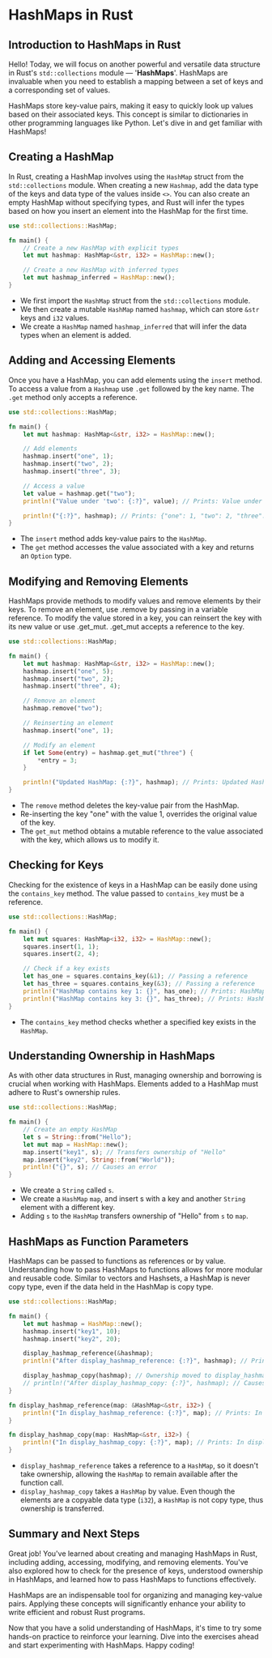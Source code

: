 # HashMaps in Rust

## Introduction to HashMaps in Rust
Hello! Today, we will focus on another powerful and versatile data structure in Rust's `std::collections` module — '**HashMaps**'. HashMaps are invaluable when you need to establish a mapping between a set of keys and a corresponding set of values.

HashMaps store key-value pairs, making it easy to quickly look up values based on their associated keys. This concept is similar to dictionaries in other programming languages like Python. Let's dive in and get familiar with HashMaps!

## Creating a HashMap
In Rust, creating a HashMap involves using the `HashMap` struct from the `std::collections` module. When creating a new `Hashmap`, add the data type of the keys and data type of the values inside `<>`. You can also create an empty HashMap without specifying types, and Rust will infer the types based on how you insert an element into the HashMap for the first time.

```rust
use std::collections::HashMap;

fn main() {
    // Create a new HashMap with explicit types
    let mut hashmap: HashMap<&str, i32> = HashMap::new();

    // Create a new HashMap with inferred types
    let mut hashmap_inferred = HashMap::new();
}
```
* We first import the `HashMap` struct from the `std::collections` module.
* We then create a mutable `HashMap` named `hashmap`, which can store `&str` keys and `i32` values.
* We create a `HashMap` named `hashmap_inferred` that will infer the data types when an element is added.

## Adding and Accessing Elements
Once you have a HashMap, you can add elements using the `insert` method. To access a value from a `Hashmap` use `.get` followed by the key name. The `.get` method only accepts a reference.

```rust
use std::collections::HashMap;

fn main() {
    let mut hashmap: HashMap<&str, i32> = HashMap::new();

    // Add elements
    hashmap.insert("one", 1);
    hashmap.insert("two", 2);
    hashmap.insert("three", 3);

    // Access a value
    let value = hashmap.get("two");
    println!("Value under 'two': {:?}", value); // Prints: Value under 'two': Some(2)

    println!("{:?}", hashmap); // Prints: {"one": 1, "two": 2, "three": 3}
}
```
* The `insert` method adds key-value pairs to the `HashMap`.
* The `get` method accesses the value associated with a key and returns an `Option` type.

## Modifying and Removing Elements
HashMaps provide methods to modify values and remove elements by their keys. To remove an element, use .remove by passing in a variable reference. To modify the value stored in a key, you can reinsert the key with its new value or use .get_mut. .get_mut accepts a reference to the key.

```rust
use std::collections::HashMap;

fn main() {
    let mut hashmap: HashMap<&str, i32> = HashMap::new();
    hashmap.insert("one", 5);
    hashmap.insert("two", 2);
    hashmap.insert("three", 4);

    // Remove an element
    hashmap.remove("two");

    // Reinserting an element
    hashmap.insert("one", 1);

    // Modify an element
    if let Some(entry) = hashmap.get_mut("three") {
        *entry = 3;
    }

    println!("Updated HashMap: {:?}", hashmap); // Prints: Updated HashMap: {"one": 1, "three": 3}
}
```
* The `remove` method deletes the key-value pair from the HashMap.
* Re-inserting the key "one" with the value 1, overrides the original value of the key.
* The `get_mut` method obtains a mutable reference to the value associated with the key, which allows us to modify it.

## Checking for Keys
Checking for the existence of keys in a HashMap can be easily done using the `contains_key` method. The value passed to `contains_key` must be a reference.

```rust
use std::collections::HashMap;

fn main() {
    let mut squares: HashMap<i32, i32> = HashMap::new();
    squares.insert(1, 1);
    squares.insert(2, 4);

    // Check if a key exists
    let has_one = squares.contains_key(&1); // Passing a reference
    let has_three = squares.contains_key(&3); // Passing a reference
    println!("HashMap contains key 1: {}", has_one); // Prints: HashMap contains key 1: true
    println!("HashMap contains key 3: {}", has_three); // Prints: HashMap contains key 3: false
}
```
* The `contains_key` method checks whether a specified key exists in the `HashMap`.

## Understanding Ownership in HashMaps
As with other data structures in Rust, managing ownership and borrowing is crucial when working with HashMaps. Elements added to a HashMap must adhere to Rust's ownership rules.

```rust
use std::collections::HashMap;

fn main() {
    // Create an empty HashMap
    let s = String::from("Hello");
    let mut map = HashMap::new();
    map.insert("key1", s); // Transfers ownership of "Hello"
    map.insert("key2", String::from("World"));
    println!("{}", s); // Causes an error
}
```
* We create a `String` called `s`.
* We create a `HashMap` `map`, and insert s with a key and another `String` element with a different key.
* Adding `s` to the `HashMap` transfers ownership of "Hello" from `s` to `map`.

## HashMaps as Function Parameters
HashMaps can be passed to functions as references or by value. Understanding how to pass HashMaps to functions allows for more modular and reusable code. Similar to vectors and Hashsets, a HashMap is never copy type, even if the data held in the HashMap is copy type.

```rust
use std::collections::HashMap;

fn main() {
    let mut hashmap = HashMap::new();
    hashmap.insert("key1", 10);
    hashmap.insert("key2", 20);

    display_hashmap_reference(&hashmap);
    println!("After display_hashmap_reference: {:?}", hashmap); // Prints: After display_hashmap_reference: {"key1": 10, "key2": 20}

    display_hashmap_copy(hashmap); // Ownership moved to display_hashmap_copy
    // println!("After display_hashmap_copy: {:?}", hashmap); // Causes error
}

fn display_hashmap_reference(map: &HashMap<&str, i32>) {
    println!("In display_hashmap_reference: {:?}", map); // Prints: In display_hashmap_reference: {"key1": 10, "key2": 20}
}

fn display_hashmap_copy(map: HashMap<&str, i32>) {
    println!("In display_hashmap_copy: {:?}", map); // Prints: In display_hashmap_copy: {"key1": 10, "key2": 20}
}
```
* `display_hashmap_reference` takes a reference to a `HashMap`, so it doesn't take ownership, allowing the `HashMap` to remain available after the function call.
* `display_hashmap_copy` takes a `HashMap` by value. Even though the elements are a copyable data type (`i32`), a `HashMap` is not copy type, thus ownership is transferred.

## Summary and Next Steps
Great job! You've learned about creating and managing HashMaps in Rust, including adding, accessing, modifying, and removing elements. You've also explored how to check for the presence of keys, understood ownership in HashMaps, and learned how to pass HashMaps to functions effectively.

HashMaps are an indispensable tool for organizing and managing key-value pairs. Applying these concepts will significantly enhance your ability to write efficient and robust Rust programs.

Now that you have a solid understanding of HashMaps, it's time to try some hands-on practice to reinforce your learning. Dive into the exercises ahead and start experimenting with HashMaps. Happy coding!
